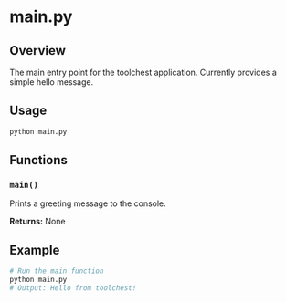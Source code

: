 # main.py

## Overview
The main entry point for the toolchest application. Currently provides a simple hello message.

## Usage
```bash
python main.py
```

## Functions

### `main()`
Prints a greeting message to the console.

**Returns:** None

## Example
```python
# Run the main function
python main.py
# Output: Hello from toolchest!
```
